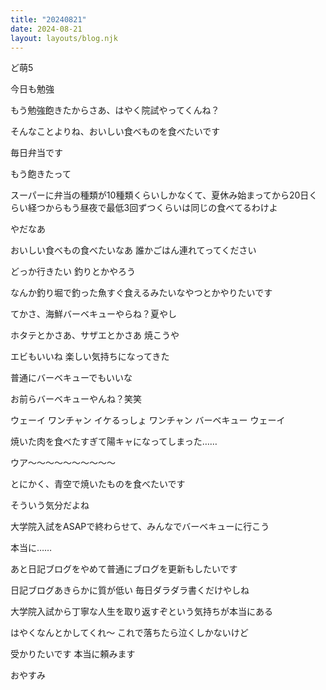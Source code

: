 ```yaml
---
title: "20240821"
date: 2024-08-21
layout: layouts/blog.njk
---
```

<p>ど萌5</p>

<p>今日も勉強</p>

<p>もう勉強飽きたからさあ、はやく院試やってくんね？</p>

<p>そんなことよりね、おいしい食べものを食べたいです</p>

<p>毎日弁当です</p>

<p>もう飽きたって</p>

<p>スーパーに弁当の種類が10種類くらいしかなくて、夏休み始まってから20日くらい経つからもう昼夜で最低3回ずつくらいは同じの食べてるわけよ</p>

<p>やだなあ</p>

<p>おいしい食べもの食べたいなあ 誰かごはん連れてってください</p>

<p>どっか行きたい 釣りとかやろう</p>

<p>なんか釣り堀で釣った魚すぐ食えるみたいなやつとかやりたいです</p>

<p>てかさ、海鮮バーベキューやらね？夏やし</p>

<p>ホタテとかさあ、サザエとかさあ 焼こうや</p>

<p>エビもいいね 楽しい気持ちになってきた</p>

<p>普通にバーベキューでもいいな</p>

<p>お前らバーベキューやんね？笑笑</p>

<p>ウェーイ ワンチャン イケるっしょ ワンチャン バーベキュー ウェーイ</p>

<p>焼いた肉を食べたすぎて陽キャになってしまった……</p>

<p>ウア〜〜〜〜〜〜〜〜〜〜</p>

<p>とにかく、青空で焼いたものを食べたいです</p>

<p>そういう気分だよね</p>

<p>大学院入試をASAPで終わらせて、みんなでバーベキューに行こう</p>

<p>本当に……</p>

<p>あと日記ブログをやめて普通にブログを更新もしたいです</p>

<p>日記ブログあきらかに質が低い 毎日ダラダラ書くだけやしね</p>

<p>大学院入試から丁寧な人生を取り返すぞという気持ちが本当にある</p>

<p>はやくなんとかしてくれ〜 これで落ちたら泣くしかないけど</p>

<p>受かりたいです 本当に頼みます</p>

<p>おやすみ</p>